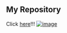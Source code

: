 ## My Repository
Click [here](https://alexjr2001.github.io/)!!!
[![image](https://github.com/user-attachments/assets/b2c46a96-105a-4d3d-957f-1b238efd13df)](https://alexjr2001.github.io/)

